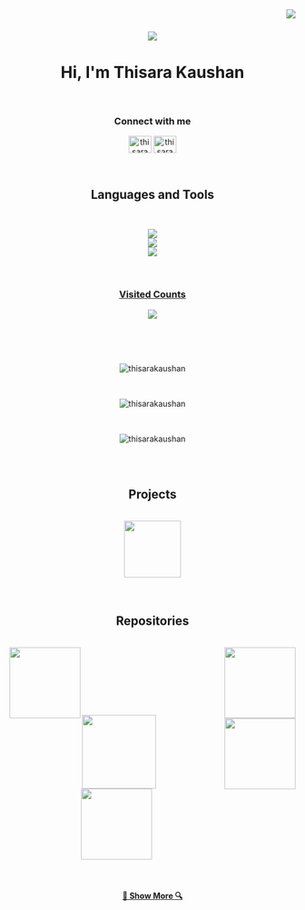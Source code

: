 <img align="right" src="https://visitor-badge.laobi.icu/badge?page_id=thisarakaushan.thisarakaushan">

<h1 align="center">
  <a href="https://git.io/typing-svg">
    <img src="https://readme-typing-svg.herokuapp.com/?lines=Hi+There!+👋;+Myself+Thisara+Kaushan!;&center=true&size=30">
  </a>
</h1>
<h1 align="center">Hi, I'm Thisara Kaushan</h1>
<br>
<h3 align="center">Connect with me</h3>
<p align="center">
<a href="https://www.linkedin.com/in/thisara-kaushan-de-silva" target="blank"><img align="center" src="https://raw.githubusercontent.com/rahuldkjain/github-profile-readme-generator/master/src/images/icons/Social/linked-in-alt.svg" alt="thisarakaushan" height="30" width="40" /></a>
<a href="https://www.instagram.com/_____t_k_s_h_a_n________/?igshid=ZDc4ODBmNjlmNQ%3D%3D" target="blank"><img align="center" src="https://raw.githubusercontent.com/rahuldkjain/github-profile-readme-generator/master/src/images/icons/Social/instagram.svg" alt="thisarakaushan" height="30" width="40" /></a>
</p>
<br>
<h2 align="center"> Languages and Tools </h2>
<br>
<p align="center">
  <a href="https://skillicons.dev">
    <img src="https://skillicons.dev/icons?i=c,cpp,java,python,javascript,git" /><br>
    <img src="https://skillicons.dev/icons?i=html,css,react,nodejs,styledcomponents,materialui" /><br>
    <img src="https://skillicons.dev/icons?i=vscode,eclipse,github,linux,aws,flask,mysql,postman" />
<br>
<br>
<br>
<h3 align="center">Visited Counts</h3>
<p align="center"> <a href="https://profile-counter.glitch.me/thisarakaushan/count.svg" target="'_blank" rel="noreferrer"> <img src="https://profile-counter.glitch.me/thisarakaushan/count.svg" /> </a> </p>
<br>
<br>
<br>

<p align="center"><img text-align="center" src="https://github-readme-stats.vercel.app/api?username=thisarakaushan&theme=react&border=61dafb&hide_border=true" alt="thisarakaushan"  /></p>

<br>

<p align="center"><img src="https://github-readme-streak-stats.herokuapp.com/?user=thisarakaushan&theme=react&border=61dafb&hide_border=true" alt="thisarakaushan" /></p>

<br>
 
<p align="center"><img src="https://github-readme-stats.vercel.app/api/top-langs?username=thisarakaushan&theme=react&border=61dafb&hide_border=true&layout=compact" alt="thisarakaushan" /></p>

<br>
<br>

<h2 align="center">Projects </h2>
<br>
<div width="100%" align="center">
   <a align="right" href="https://github.com/thisarakaushan/Teachable-Machine" title="Teachable Machine"><img align="center" height="100" src="https://github-readme-stats.vercel.app/api/pin/?username=thisarakaushan&repo=Teachable-Machine&theme=react&border_color=61dafb&border_radius=10"></a>
</div>
<br>
<br>
<h2 align="center">Repositories </h2>
<br>
<div width="100%" align="center">
  <a align="right" href="https://github.com/thisarakaushan/Order-Amount-Prediction" title="Order Amount Prediction"><img align="left" height="125" src="https://github-readme-stats.vercel.app/api/pin/?username=thisarakaushan&repo=Order-Amount-Prediction&theme=react&border_color=61dafb&border_radius=10"></a>
  <a align="left" href="https://github.com/thisarakaushan/Employee-Management-System" title="Employee Management System"><img align="right" height="125" src="https://github-readme-stats.vercel.app/api/pin/?username=thisarakaushan&repo=Employee-Management-System&theme=react&border_color=61dafb&border_radius=10"></a>
</div>
<br/><br/><br/><br/><br/><br/><br>
<div width="100%" align="center">
  <a align="right" href="https://github.com/thisarakaushan/Invoice-Management-Application" title="Invoice Management Application"><img align="left" height="130" src="https://github-readme-stats.vercel.app/api/pin/?username=thisarakaushan&repo=Invoice-Management-Application&theme=react&border_color=61dafb&border_radius=10"></a>
  <a align="right" href="https://github.com/thisarakaushan/Real-Estate-Price-Prediction" title="Real Estate Price Prediction"><img align="right" height="125" src="https://github-readme-stats.vercel.app/api/pin/?username=thisarakaushan&repo=Real-Estate-Price-Prediction&theme=react&border_color=61dafb&border_radius=10"></a>
</div>
<br/><br/><br/><br/><br/><br/><br>
<div width="100%" align="center">
  <a align="right" href="https://github.com/thisarakaushan/AI-Enabled-Face-Recognition-Attendance-System" title="Face Recognition Attendance System"><img align="center" height="125" src="https://github-readme-stats.vercel.app/api/pin/?username=thisarakaushan&repo=AI-Enabled-Face-Recognition-Attendance-System&theme=react&border_color=61dafb&border_radius=10"></a>
</div>
<br><br>
<h4 align="center">
  <a href="https://github.com/thisarakaushan?tab=repositories" title="Show Repositories">🔎 Show More 🔍</a>
</h4>
